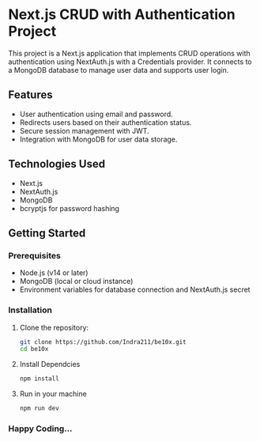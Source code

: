 # Next.js CRUD with Authentication Project

This project is a Next.js application that implements CRUD operations with authentication using NextAuth.js with a Credentials provider. It connects to a MongoDB database to manage user data and supports user login.

## Features

- User authentication using email and password.
- Redirects users based on their authentication status.
- Secure session management with JWT.
- Integration with MongoDB for user data storage.

## Technologies Used

- Next.js
- NextAuth.js
- MongoDB
- bcryptjs for password hashing

## Getting Started

### Prerequisites

- Node.js (v14 or later)
- MongoDB (local or cloud instance)
- Environment variables for database connection and NextAuth.js secret

### Installation

1. Clone the repository:

   ```bash
   git clone https://github.com/Indra211/be10x.git
   cd be10x
   ```
2. Install Dependcies
    ```bash
    npm install
    ```
3. Run in your machine
   ```bash
   npm run dev
   ```

### Happy Coding...
